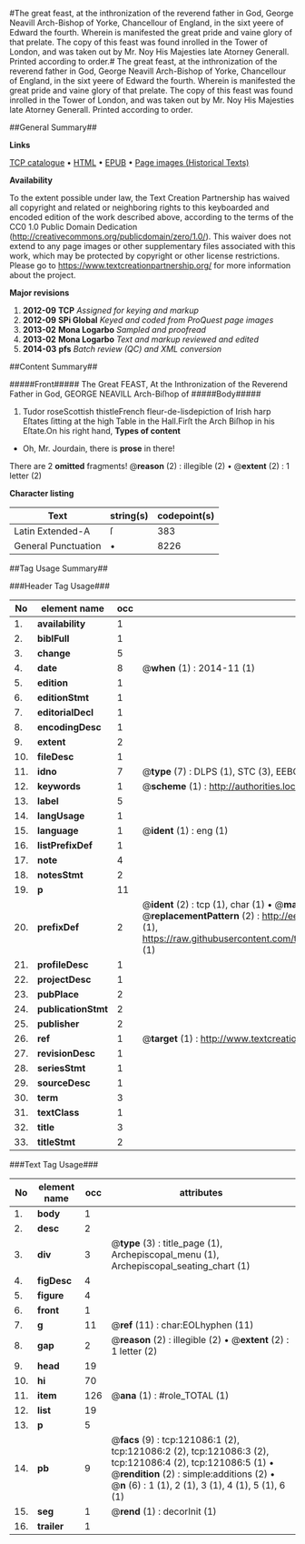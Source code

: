 #The great feast, at the inthronization of the reverend father in God, George Neavill Arch-Bishop of Yorke, Chancellour of England, in the sixt yeere of Edward the fourth. Wherein is manifested the great pride and vaine glory of that prelate. The copy of this feast was found inrolled in the Tower of London, and was taken out by Mr. Noy His Majesties late Atorney Generall. Printed according to order.#
The great feast, at the inthronization of the reverend father in God, George Neavill Arch-Bishop of Yorke, Chancellour of England, in the sixt yeere of Edward the fourth. Wherein is manifested the great pride and vaine glory of that prelate. The copy of this feast was found inrolled in the Tower of London, and was taken out by Mr. Noy His Majesties late Atorney Generall. Printed according to order.

##General Summary##

**Links**

[TCP catalogue](http://www.ota.ox.ac.uk/tcp/)  • 
[HTML](http://tei.it.ox.ac.uk/tcp/Texts-HTML/free/A89/A89778.html)  • 
[EPUB](http://tei.it.ox.ac.uk/tcp/Texts-EPUB/free/A89/A89778.epub) • 
[Page images (Historical Texts)](https://historicaltexts.jisc.ac.uk/eebo-99868730e)

**Availability**

To the extent possible under law, the Text Creation Partnership has waived all copyright and related or neighboring rights to this keyboarded and encoded edition of the work described above, according to the terms of the CC0 1.0 Public Domain Dedication (http://creativecommons.org/publicdomain/zero/1.0/). This waiver does not extend to any page images or other supplementary files associated with this work, which may be protected by copyright or other license restrictions. Please go to https://www.textcreationpartnership.org/ for more information about the project.

**Major revisions**

1. __2012-09__ __TCP__ *Assigned for keying and markup*
1. __2012-09__ __SPi Global__ *Keyed and coded from ProQuest page images*
1. __2013-02__ __Mona Logarbo__ *Sampled and proofread*
1. __2013-02__ __Mona Logarbo__ *Text and markup reviewed and edited*
1. __2014-03__ __pfs__ *Batch review (QC) and XML conversion*

##Content Summary##

#####Front#####
The Great FEAST, At the Inthronization of the Reverend Father in God, GEORGE NEAVILL Arch-Biſhop of 
#####Body#####

1. Tudor roseScottish thistleFrench fleur-de-lisdepiction of Irish harp
Eſtates ſitting at the high Table in the Hall.Firſt the Arch Biſhop in his Eſtate.On his right hand,
**Types of content**

  * Oh, Mr. Jourdain, there is **prose** in there!

There are 2 **omitted** fragments! 
 @__reason__ (2) : illegible (2)  •  @__extent__ (2) : 1 letter (2)

**Character listing**


|Text|string(s)|codepoint(s)|
|---|---|---|
|Latin Extended-A|ſ|383|
|General Punctuation|•|8226|

##Tag Usage Summary##

###Header Tag Usage###

|No|element name|occ|attributes|
|---|---|---|---|
|1.|__availability__|1||
|2.|__biblFull__|1||
|3.|__change__|5||
|4.|__date__|8| @__when__ (1) : 2014-11 (1)|
|5.|__edition__|1||
|6.|__editionStmt__|1||
|7.|__editorialDecl__|1||
|8.|__encodingDesc__|1||
|9.|__extent__|2||
|10.|__fileDesc__|1||
|11.|__idno__|7| @__type__ (7) : DLPS (1), STC (3), EEBO-CITATION (1), PROQUEST (1), VID (1)|
|12.|__keywords__|1| @__scheme__ (1) : http://authorities.loc.gov/ (1)|
|13.|__label__|5||
|14.|__langUsage__|1||
|15.|__language__|1| @__ident__ (1) : eng (1)|
|16.|__listPrefixDef__|1||
|17.|__note__|4||
|18.|__notesStmt__|2||
|19.|__p__|11||
|20.|__prefixDef__|2| @__ident__ (2) : tcp (1), char (1)  •  @__matchPattern__ (2) : ([0-9\-]+):([0-9IVX]+) (1), (.+) (1)  •  @__replacementPattern__ (2) : http://eebo.chadwyck.com/downloadtiff?vid=$1&page=$2 (1), https://raw.githubusercontent.com/textcreationpartnership/Texts/master/tcpchars.xml#$1 (1)|
|21.|__profileDesc__|1||
|22.|__projectDesc__|1||
|23.|__pubPlace__|2||
|24.|__publicationStmt__|2||
|25.|__publisher__|2||
|26.|__ref__|1| @__target__ (1) : http://www.textcreationpartnership.org/docs/. (1)|
|27.|__revisionDesc__|1||
|28.|__seriesStmt__|1||
|29.|__sourceDesc__|1||
|30.|__term__|3||
|31.|__textClass__|1||
|32.|__title__|3||
|33.|__titleStmt__|2||


###Text Tag Usage###

|No|element name|occ|attributes|
|---|---|---|---|
|1.|__body__|1||
|2.|__desc__|2||
|3.|__div__|3| @__type__ (3) : title_page (1), Archepiscopal_menu (1), Archepiscopal_seating_chart (1)|
|4.|__figDesc__|4||
|5.|__figure__|4||
|6.|__front__|1||
|7.|__g__|11| @__ref__ (11) : char:EOLhyphen (11)|
|8.|__gap__|2| @__reason__ (2) : illegible (2)  •  @__extent__ (2) : 1 letter (2)|
|9.|__head__|19||
|10.|__hi__|70||
|11.|__item__|126| @__ana__ (1) : #role_TOTAL (1)|
|12.|__list__|19||
|13.|__p__|5||
|14.|__pb__|9| @__facs__ (9) : tcp:121086:1 (2), tcp:121086:2 (2), tcp:121086:3 (2), tcp:121086:4 (2), tcp:121086:5 (1)  •  @__rendition__ (2) : simple:additions (2)  •  @__n__ (6) : 1 (1), 2 (1), 3 (1), 4 (1), 5 (1), 6 (1)|
|15.|__seg__|1| @__rend__ (1) : decorInit (1)|
|16.|__trailer__|1||
